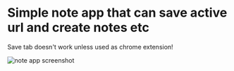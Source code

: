 # Simple note app that can save active url and create notes etc

Save tab doesn't work unless used as chrome extension!


![note app screenshot](https://user-images.githubusercontent.com/49163212/171628945-0aeb349e-7914-43ec-a547-1210f1848a8a.jpg)

